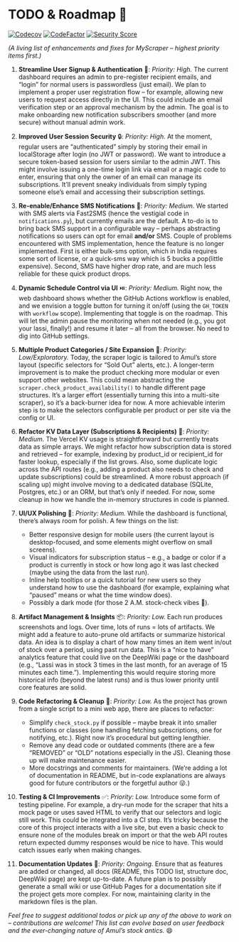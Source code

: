 # TODO & Roadmap 🚧

[![Codecov](https://img.shields.io/codecov/c/github/tyagishubham177/MyScraper/main?logo=codecov&logoColor=white)](https://codecov.io/gh/tyagishubham177/MyScraper)
[![CodeFactor](https://img.shields.io/codefactor/grade/tyagishubham177/MyScraper/main)](https://www.codefactor.io/repository/github/tyagishubham177/MyScraper)
[![Security Score](https://img.shields.io/github/security-score/tyagishubham177/MyScraper)](https://github.com/tyagishubham177/MyScraper/security)


*(A living list of enhancements and fixes for MyScraper – highest priority items first.)*

1. **Streamline User Signup & Authentication** 🔐: *Priority: High.*
   The current dashboard requires an admin to pre-register recipient emails, and “login” for normal users is passwordless (just email). We plan to implement a proper user registration flow – for example, allowing new users to request access directly in the UI. This could include an email verification step or an approval mechanism by the admin. The goal is to make onboarding new notification subscribers smoother (and more secure) without manual admin work.

2. **Improved User Session Security** 🔒: *Priority: High.*
   At the moment, regular users are “authenticated” simply by storing their email in localStorage after login (no JWT or password). We want to introduce a secure token-based session for users similar to the admin JWT. This might involve issuing a one-time login link via email or a magic code to enter, ensuring that only the owner of an email can manage its subscriptions. It’ll prevent sneaky individuals from simply typing someone else’s email and accessing their subscription settings.

3. **Re-enable/Enhance SMS Notifications** 📲: *Priority: Medium.*
   We started with SMS alerts via Fast2SMS (hence the vestigial code in `notifications.py`), but currently emails are the default. A to-do is to bring back SMS support in a configurable way – perhaps abstracting notifications so users can opt for email **and/or** SMS. Couple of problems encountered with SMS implementation, hence the feature is no longer implemented. First is either bulk-sms option, which in India requires some sort of license, or a quick-sms way which is 5 bucks a pop(little expensive). Second, SMS have higher drop rate, and are much less reliable for these quick product drops.

4. **Dynamic Schedule Control via UI** ⏯️: *Priority: Medium.*
   Right now, the web dashboard shows whether the GitHub Actions workflow is enabled, and we envision a toggle button for turning it on/off (using the `GH_TOKEN` with `workflow` scope). Implementing that toggle is on the roadmap. This will let the admin pause the monitoring when not needed (e.g., you got your lassi, finally!) and resume it later – all from the browser. No need to dig into GitHub settings.

5. **Multiple Product Categories / Site Expansion** 🛒: *Priority: Low/Exploratory.*
   Today, the scraper logic is tailored to Amul’s store layout (specific selectors for “Sold Out” alerts, etc.). A longer-term improvement is to make the product checking more modular or even support other websites. This could mean abstracting the `scraper.check_product_availability()` to handle different page structures. It’s a larger effort (essentially turning this into a multi-site scraper), so it’s a back-burner idea for now. A more achievable interim step is to make the selectors configurable per product or per site via the config or UI.

6. **Refactor KV Data Layer (Subscriptions & Recipients)** 💾: *Priority: Medium.*
   The Vercel KV usage is straightforward but currently treats data as simple arrays. We might refactor how subscription data is stored and retrieved – for example, indexing by product\_id or recipient\_id for faster lookup, especially if the list grows. Also, some duplicate logic across the API routes (e.g., adding a product also needs to check and update subscriptions) could be streamlined. A more robust approach (if scaling up) might involve moving to a dedicated database (SQLite, Postgres, etc.) or an ORM, but that’s only if needed. For now, some cleanup in how we handle the in-memory structures in code is planned.

7. **UI/UX Polishing** 🎨: *Priority: Medium.*
   While the dashboard is functional, there’s always room for polish. A few things on the list:

   * Better responsive design for mobile users (the current layout is desktop-focused, and some elements might overflow on small screens).
   * Visual indicators for subscription status – e.g., a badge or color if a product is currently in stock or how long ago it was last checked (maybe using the data from the last run).
   * Inline help tooltips or a quick tutorial for new users so they understand how to use the dashboard (for example, explaining what “paused” means or what the time window does).
   * Possibly a dark mode (for those 2 A.M. stock-check vibes 🌙).

8. **Artifact Management & Insights** 📦: *Priority: Low.*
   Each run produces screenshots and logs. Over time, lots of runs = lots of artifacts. We might add a feature to auto-prune old artifacts or summarize historical data. An idea is to display a chart of how many times an item went in/out of stock over a period, using past run data. This is a “nice to have” analytics feature that could live on the DeepWiki page or the dashboard (e.g., “Lassi was in stock 3 times in the last month, for an average of 15 minutes each time.”). Implementing this would require storing more historical info (beyond the latest runs) and is thus lower priority until core features are solid.

9. **Code Refactoring & Cleanup** 🧹: *Priority: Low.*
   As the project has grown from a single script to a mini web app, there are places to refactor:

   * Simplify `check_stock.py` if possible – maybe break it into smaller functions or classes (one handling fetching subscriptions, one for notifying, etc.). Right now it’s procedural but getting lengthier.
   * Remove any dead code or outdated comments (there are a few “REMOVED” or “OLD” notations especially in the JS). Cleaning those up will make maintenance easier.
   * More docstrings and comments for maintainers. (We’re adding a lot of documentation in README, but in-code explanations are always good for future contributors or the forgetful author 😜.)

10. **Testing & CI Improvements** ✅: *Priority: Low.*
    Introduce some form of testing pipeline. For example, a dry-run mode for the scraper that hits a mock page or uses saved HTML to verify that our selectors and logic still work. This could be integrated into a CI step. It’s tricky because the core of this project interacts with a live site, but even a basic check to ensure none of the modules break on import or that the web API routes return expected dummy responses would be nice to have. This would catch issues early when making changes.

11. **Documentation Updates** 📖: *Priority: Ongoing.*
    Ensure that as features are added or changed, all docs (README, this TODO list, structure doc, DeepWiki page) are kept up-to-date. A future plan is to possibly generate a small wiki or use GitHub Pages for a documentation site if the project gets more complex. For now, maintaining clarity in the markdown files is the plan.

*Feel free to suggest additional todos or pick up any of the above to work on – contributions are welcome! This list can evolve based on user feedback and the ever-changing nature of Amul’s stock antics.* 😄
